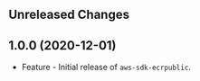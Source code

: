 Unreleased Changes
------------------

1.0.0 (2020-12-01)
------------------

* Feature - Initial release of `aws-sdk-ecrpublic`.

